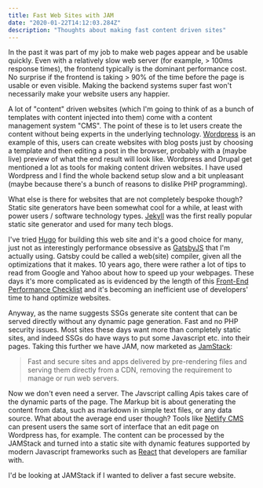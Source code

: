 ```yaml
---
title: Fast Web Sites with JAM
date: "2020-01-22T14:12:03.284Z"
description: "Thoughts about making fast content driven sites"
---
```


In the past it was part of my job to make web pages appear and be usable quickly. Even with a relatively
slow web server (for example, > 100ms response times), the frontend typically is the dominant
performance cost. No surprise if the frontend is taking > 90% of the time before the page is usable or
even visible. Making the backend systems super fast won't necessarily make your website users any happier.

A lot of "content" driven websites (which I'm going to think of as a bunch of templates with content injected
into them) come with a content management system "CMS". The point of these is to let users create the content
without being experts in the underlying technology. [Wordpress](https://wordpress.com) is an example of this,
users can create websites with blog posts just by choosing a template and then editing a post in the browser,
probably with a (maybe live) preview of what the end result will look like. Wordpress and Drupal get mentioned
a lot as tools for making content driven websites. I have used Wordpress and I find the whole backend setup slow and
a bit unpleasant (maybe because there's a bunch of reasons to dislike PHP programming).

What else is there for websites that are not completely bespoke though? Static site generators have been
somewhat cool for a while, at least with power users / software technology types. [Jekyll](https://jekyllrb.com/)
was the first really popular static site generator and used for many tech blogs.

I've tried [Hugo](https://gohugo.io/)
for building this web site and it's a good choice for many, just not as interestingly performance obsessive as
[GatsbyJS](https://www.gatsbyjs.org/) that I'm actually using. Gatsby could be called a web(site) compiler, given
all the optimizations that it makes. 10 years ago, there were rather a lot of tips to read from Google and Yahoo about
how to speed up your webpages. These days it's more complicated as is evidenced by the length of this
[Front-End Performance Checklist](https://www.smashingmagazine.com/2020/01/front-end-performance-checklist-2020-pdf-pages/) and it's becoming an inefficient use of developers' time to hand
optimize websites.

Anyway, as the name suggests SSGs generate site content that can be served directly without any dynamic page generation. Fast and no PHP security issues. Most sites these days want more than completely static sites, and indeed SSGs do have ways
to put some Javascript etc. into their pages. Taking this further we have JAM, now marketed as [JamStack](https://jamstack.org/):

> Fast and secure sites and apps delivered by pre-rendering files and serving them directly from a CDN, removing the requirement to manage or run web servers.

Now we don't even need a server. The *J*avscript calling *A*pis takes care of the dynamic parts of the page.
The *M*arkup bit is about generating the content from data, such as markdown in simple text files, or any data source.
What about the average end user though? Tools like [Netlify CMS](https://www.netlifycms.org/) can present users the
same sort of interface that an edit page on Wordpress has, for example. The content can be processed by the
JAMStack and turned into a static site with dynamic features supported by modern Javascript frameworks such as [React](https://reactjs.org/) that developers are familiar with.

I'd be looking at JAMStack if I wanted to deliver a fast secure website.
